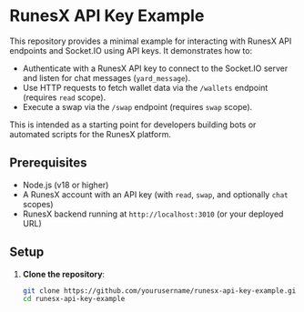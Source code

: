 # RunesX API Key Example

This repository provides a minimal example for interacting with RunesX API endpoints and Socket.IO using API keys. It demonstrates how to:
- Authenticate with a RunesX API key to connect to the Socket.IO server and listen for chat messages (`yard_message`).
- Use HTTP requests to fetch wallet data via the `/wallets` endpoint (requires `read` scope).
- Execute a swap via the `/swap` endpoint (requires `swap` scope).

This is intended as a starting point for developers building bots or automated scripts for the RunesX platform.

## Prerequisites

- Node.js (v18 or higher)
- A RunesX account with an API key (with `read`, `swap`, and optionally `chat` scopes)
- RunesX backend running at `http://localhost:3010` (or your deployed URL)

## Setup

1. **Clone the repository**:
   ```bash
   git clone https://github.com/yourusername/runesx-api-key-example.git
   cd runesx-api-key-example